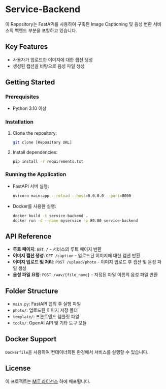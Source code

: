 # Service-Backend

이 Repository는 FastAPI를 사용하여 구축된 Image Captioning 및 음성 변환 서비스의 백엔드 부분을 포함하고 있습니다.

## Key Features
- 사용자가 업로드한 이미지에 대한 캡션 생성
- 생성된 캡션을 바탕으로 음성 파일 생성

## Getting Started

### Prerequisites

- Python 3.10 이상

### Installation

1. Clone the repository:
   ```bash
   git clone [Repository URL]
   ```

2. Install dependencies:
   ```bash
   pip install -r requirements.txt
   ```

### Running the Application

- FastAPI 서버 실행:
  ```bash
  uvicorn main:app --reload --host=0.0.0.0 --port=8000
  ```

- Docker를 사용한 실행:
  ```bash
  docker build -t service-backend .
  docker run -d --name myservice -p 80:80 service-backend
  ```

## API Reference

- **루트 페이지**: `GET /` - 서비스의 루트 페이지 반환
- **이미지 캡션 생성**: `GET /caption` - 업로드된 이미지에 대한 캡션 반환
- **이미지 업로드 및 처리**: `POST /upload/photo` - 이미지 업로드 후 캡션 및 음성 파일 생성
- **음성 파일 요청**: `POST /wav/{file_name}` - 지정된 파일 이름의 음성 파일 반환

## Folder Structure

- `main.py`: FastAPI 앱의 주 실행 파일
- `photo/`: 업로드된 이미지 저장 폴더
- `template/`: 프론트엔드 템플릿 파일
- `tools/`: OpenAI API 및 기타 도구 모듈

## Docker Support

`Dockerfile`을 사용하여 컨테이너화된 환경에서 서비스를 실행할 수 있습니다.

## License

이 프로젝트는 [MIT 라이선스](LICENSE) 하에 배포됩니다.
